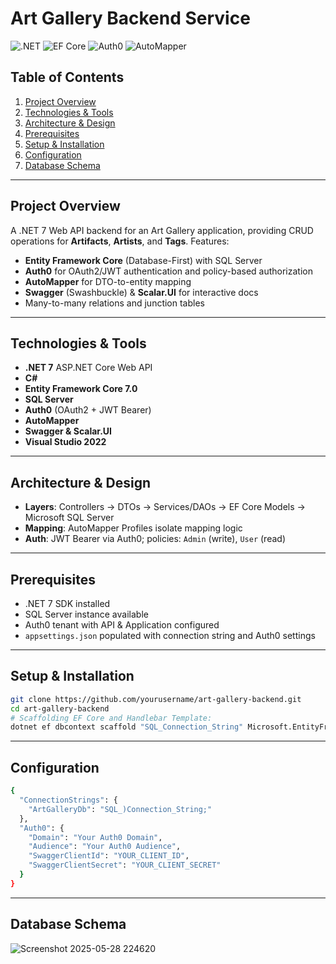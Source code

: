 # Art Gallery Backend Service

![.NET](https://img.shields.io/badge/.NET-9-blue) ![EF Core](https://img.shields.io/badge/EF%20Core-9.0-blue) ![Auth0](https://img.shields.io/badge/Auth0-JWT-orange) ![AutoMapper](https://img.shields.io/badge/AutoMapper-12.0-lightgrey)

## Table of Contents

1. [Project Overview](#project-overview)  
2. [Technologies & Tools](#technologies--tools)  
3. [Architecture & Design](#architecture--design)  
4. [Prerequisites](#prerequisites)  
5. [Setup & Installation](#setup--installation)  
6. [Configuration](#configuration)  
7. [Database Schema](#database-schema)  

---

## Project Overview

A .NET 7 Web API backend for an Art Gallery application, providing CRUD operations for **Artifacts**, **Artists**, and **Tags**. Features:

- **Entity Framework Core** (Database-First) with SQL Server  
- **Auth0** for OAuth2/JWT authentication and policy-based authorization  
- **AutoMapper** for DTO-to-entity mapping  
- **Swagger** (Swashbuckle) & **Scalar.UI** for interactive docs  
- Many-to-many relations and junction tables

---

## Technologies & Tools

- **.NET 7** ASP.NET Core Web API  
- **C#**  
- **Entity Framework Core 7.0**  
- **SQL Server**  
- **Auth0** (OAuth2 + JWT Bearer)  
- **AutoMapper**  
- **Swagger & Scalar.UI**  
- **Visual Studio 2022** 

---

## Architecture & Design

- **Layers**: Controllers → DTOs → Services/DAOs → EF Core Models → Microsoft SQL Server
- **Mapping**: AutoMapper Profiles isolate mapping logic  
- **Auth**: JWT Bearer via Auth0; policies: `Admin` (write), `User` (read)  

---

## Prerequisites

- .NET 7 SDK installed  
- SQL Server instance available  
- Auth0 tenant with API & Application configured  
- `appsettings.json` populated with connection string and Auth0 settings  

---

## Setup & Installation

```bash
git clone https://github.com/yourusername/art-gallery-backend.git
cd art-gallery-backend
# Scaffolding EF Core and Handlebar Template:
dotnet ef dbcontext scaffold "SQL_Connection_String" Microsoft.EntityFrameworkCore.SqlServer --output-dir Models --context-dir Data --context GalleryDBContext --use-database-names --no-onconfiguring --data-annotations -f
```

---

## Configuration
```bash
{
  "ConnectionStrings": {
    "ArtGalleryDb": "SQL_)Connection_String;"
  },
  "Auth0": {
    "Domain": "Your Auth0 Domain",
    "Audience": "Your Auth0 Audience",
    "SwaggerClientId": "YOUR_CLIENT_ID",
    "SwaggerClientSecret": "YOUR_CLIENT_SECRET"
  }
}
```

---

## Database Schema
![Screenshot 2025-05-28 224620](https://github.com/user-attachments/assets/93e3c4e7-a170-4739-9487-17260cf84ca1)
